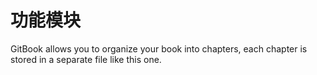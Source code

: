 # 功能模块

GitBook allows you to organize your book into chapters, each chapter is stored in a separate file like this one.


